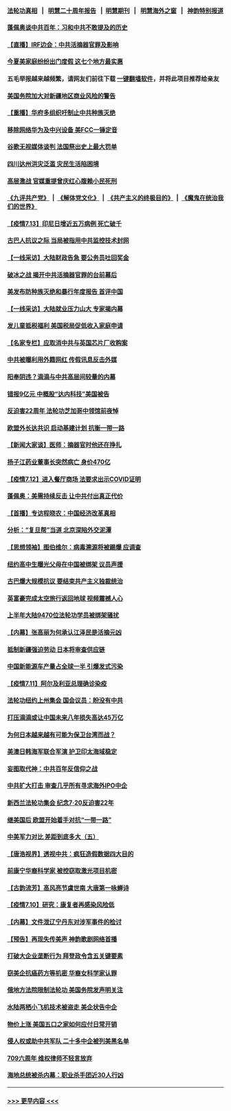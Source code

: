 #### [法轮功真相](https://github.com/gfw-breaker/truth/blob/master/README.md?t=0) &nbsp;&nbsp;|&nbsp;&nbsp; [明慧二十周年报告](https://github.com/gfw-breaker/mh-reports/blob/master/README.md?t=0) &nbsp;&nbsp;|&nbsp;&nbsp;[明慧期刊](https://github.com/gfw-breaker/mh-qikan) &nbsp;&nbsp;|&nbsp;&nbsp; [明慧海外之窗](https://github.com/gfw-breaker/mh-news/blob/master/README.md?t=0) &nbsp;&nbsp;|&nbsp;&nbsp; [神韵特别报道](https://github.com/gfw-breaker/mh-news/blob/master/shenyun.md?t=0)
#### [蓬佩奥谈中共百年：习和中共不敢提及的历史](../pages/nf4514/n13086813.md?t=07140951) 
#### [【直播】IRF边会：中共活摘器官罪及影响](../pages/nf4514/n13086435.md?t=07140951) 
#### [今夏美家庭纷纷出门度假 这七个地方最实惠](../pages/nf4514/n13086587.md?t=07140951) 
#### 五毛举报越来越频繁，请网友们前往下载 [一键翻墙软件](https://github.com/gfw-breaker/ssr-accounts)，并将此项目推荐给亲友
#### [美国务院加大对新疆地区商业风险的警告](../pages/nf4514/n13086639.md?t=07140951) 
#### [【重播】华府多组织吁制止中共种族灭绝](../pages/nf4514/n13086206.md?t=07140951) 
#### [移除网络华为及中兴设备 美FCC一锤定音](../pages/nf4514/n13086476.md?t=07140951) 
#### [谷歌无视媒体谈判 法国祭出史上最大罚单](../pages/nf4514/n13086267.md?t=07140951) 
#### [四川达州洪灾泛滥 灾民生活陷困境](../pages/nf4514/n13085948.md?t=07140951) 
#### [高层激战 官媒重提曾庆红心腹赖小民死刑](../pages/nf4514/n13086324.md?t=07140951) 
#### [《九评共产党》](https://github.com/begood0513/9ping.md/blob/master/README.md) &nbsp;|&nbsp; [《解体党文化》](../../../../jtdwh.md/blob/master/README.md)  &nbsp;|&nbsp; [《共产主义的终极目的》](../../../../gczydzjmd.md/blob/master/README.md) &nbsp;|&nbsp; [《魔鬼在统治我们的世界》](../../../../mgztzwmdsj.md/blob/master/README.md) 
#### [【疫情7.13】印尼日增近五万病例 死亡破千](../pages/nf4514/n13085637.md?t=07140951) 
#### [古巴人抗议之际 当局被指用中共监控技术封网](../pages/nf4514/n13085655.md?t=07140951) 
#### [【一线采访】大陆财政告急 要公务员吐回奖金](../pages/nf4514/n13085039.md?t=07140951) 
#### [破冰之战 揭开中共活摘器官罪的台前幕后](../pages/nf4514/n13082457.md?t=07140951) 
#### [美发布防种族灭绝和暴行年度报告 首评中国](../pages/nf4514/n13084685.md?t=07140951) 
#### [【一线采访】大陆就业压力山大 专家揭内幕](../pages/nf4514/n13084631.md?t=07140951) 
#### [发儿童抵税福利 美国税局促低收入家庭申请](../pages/nf4514/n13084730.md?t=07140951) 
#### [【名家专栏】应取消中共与英国芯片厂收购案](../pages/nf4514/n13083869.md?t=07140951) 
#### [中共被曝利用外籍网红 传假讯息反击外媒](../pages/nf4514/n13083816.md?t=07140951) 
#### [阳奉阴违？滴滴与中共高层间较量的内幕](../pages/nf4514/n13081685.md?t=07140951) 
#### [错报9亿元 中概股“达内科技”美国被告](../pages/nf4514/n13082925.md?t=07140951) 
#### [反迫害22周年 法轮功芝加哥中领馆前夜悼](../pages/nf4514/n13083744.md?t=07140951) 
#### [欧盟外长达共识 启动基建计划 抗衡一带一路](../pages/nf4514/n13083860.md?t=07140951) 
#### [【新闻大家谈】医师：摘器官时他还在挣扎](../pages/nf4514/n13083713.md?t=07140951) 
#### [扬子江药业董事长突然病亡 身价470亿](../pages/nf4514/n13082525.md?t=07140951) 
#### [【疫情7.12】进入餐厅商场 法要求出示COVID证明](../pages/nf4514/n13083387.md?t=07140951) 
#### [蓬佩奥：美需持续反击 让中共付出真正代价](../pages/nf4514/n13082614.md?t=07140951) 
#### [【首播】专访程晓农：中国经济改革真相](../pages/nf4514/n13082479.md?t=07140951) 
#### [分析：“复旦帮”当道 北京深陷外交泥潭](../pages/nf4514/n13077333.md?t=07140951) 
#### [【思想领袖】图伯维尔：病毒溯源将被踢爆 应调查](../pages/nf4514/n13047746.md?t=07140951) 
#### [纽约高中生曝光父母在中国被绑架 议员声援](../pages/nf4514/n13082589.md?t=07140951) 
#### [古巴爆大规模抗议 要结束共产主义独裁统治](../pages/nf4514/n13082560.md?t=07140951) 
#### [英富豪完成太空旅行返回地球 视频震撼人心](../pages/nf4514/n13082339.md?t=07140951) 
#### [上半年大陆9470位法轮功学员被绑架骚扰](../pages/nf4514/n13081326.md?t=07140951) 
#### [【内幕】张高丽为何承认江泽民是活摘元凶](../pages/nf4514/n13082162.md?t=07140951) 
#### [抵制新疆强迫劳动 日本将审查供应链](../pages/nf4514/n13082163.md?t=07140951) 
#### [中国新能源车产量占全球一半 引爆发式污染](../pages/nf4514/n13082031.md?t=07140951) 
#### [【疫情7.11】阿尔及利亚总理确诊染疫](../pages/nf4514/n13081574.md?t=07140951) 
#### [法轮功纽约上州集会 国会议员：盼没有中共](../pages/nf4514/n13081092.md?t=07140951) 
#### [打压滴滴或让中国未来八年损失高达45万亿](../pages/nf4514/n13081320.md?t=07140951) 
#### [为何日本越来越有可能为保卫台湾而战？](../pages/nf4514/n13079575.md?t=07140951) 
#### [美澳日韩海军联合军演 护卫印太海域稳定](../pages/nf4514/n13081048.md?t=07140951) 
#### [妄图取代神：中共百年反信仰之战](../pages/nf4514/n13080102.md?t=07140951) 
#### [中共扩大打击 审查几乎所有寻求海外IPO中企](../pages/nf4514/n13080990.md?t=07140951) 
#### [新西兰法轮功集会 纪念7‧20反迫害22年](../pages/nf4514/n13080561.md?t=07140951) 
#### [继美国后 欧盟开始着手对抗“一带一路”](../pages/nf4514/n13080932.md?t=07140951) 
#### [中美军力对比 差距到底多大（五）](../pages/nf4514/n13080052.md?t=07140951) 
#### [【唐浩视界】透视中共：疯狂造假数据四大目的](../pages/nf4514/n13080590.md?t=07140951) 
#### [前康宁华裔科学家 被控窃取激光项目机密](../pages/nf4514/n13079989.md?t=07140951) 
#### [【古韵流芳】高风亮节虞世南 大唐第一咏蝉诗](../pages/nf4514/n13079287.md?t=07140951) 
#### [【疫情7.10】研究：康复者再感染风险低](../pages/nf4514/n13080480.md?t=07140951) 
#### [【内幕】文件泄辽宁丹东对涉军事件的检讨](../pages/nf4514/n13076558.md?t=07140951) 
#### [【预告】再现失传美声 神韵歌剧网络首播](../pages/nf4514/n13079610.md?t=07140951) 
#### [打破大企业垄断行为 拜登政令含五关键要素](../pages/nf4514/n13079608.md?t=07140951) 
#### [窃美企抗癌药方等机密 华裔女科学家认罪](../pages/nf4514/n13079963.md?t=07140951) 
#### [俄地方法院限制法轮功 美国务院发声明关注](../pages/nf4514/n13079658.md?t=07140951) 
#### [水陆两栖小飞机技术被盗走 美企状告中企](../pages/nf4514/n13079547.md?t=07140951) 
#### [物价上涨 美国五口之家如何应付日常开销](../pages/nf4514/n13079561.md?t=07140951) 
#### [侵人权或助中共军队 二十多中企被列美黑名单](../pages/nf4514/n13078922.md?t=07140951) 
#### [709六周年 维权律师不轻言放弃](../pages/nf4514/n13079118.md?t=07140951) 
#### [海地总统被杀内幕：职业杀手团近30人行凶](../pages/nf4514/n13078949.md?t=07140951) 

----
#### [ >>> 更早内容 <<< ](../indexes/nf4514-earlier.md)

